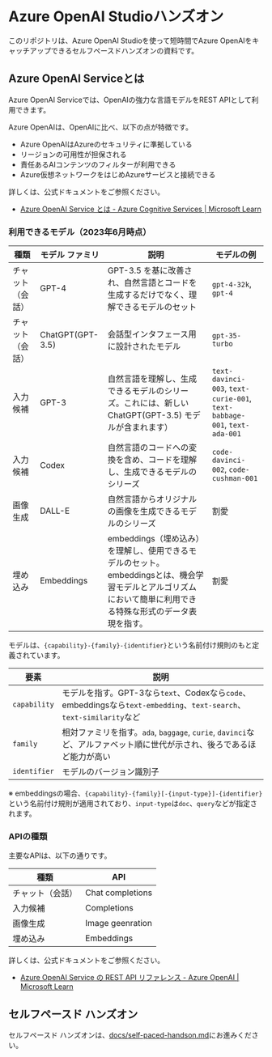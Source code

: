 # Azure OpenAI Studioハンズオン

このリポジトリは、Azure OpenAI Studioを使って短時間でAzure OpenAIをキャッチアップできるセルフペースドハンズオンの資料です。

## Azure OpenAI Serviceとは

Azure OpenAI Serviceでは、OpenAIの強力な言語モデルをREST APIとして利用できます。

Azure OpenAIは、OpenAIに比べ、以下の点が特徴です。

- Azure OpenAIはAzureのセキュリティに準拠している
- リージョンの可用性が担保される
- 責任あるAIコンテンツのフィルターが利用できる
- Azure仮想ネットワークをはじめAzureサービスと接続できる

詳しくは、公式ドキュメントをご参照ください。

- [Azure OpenAI Service とは - Azure Cognitive Services | Microsoft Learn](https://learn.microsoft.com/ja-jp/azure/cognitive-services/openai/overview)

### 利用できるモデル（2023年6月時点）

| 種類 | モデル ファミリ | 説明 | モデルの例 |
|----|----|----|----|
| チャット（会話） | GPT-4 | GPT-3.5 を基に改善され、自然言語とコードを生成するだけでなく、理解できるモデルのセット | `gpt-4-32k`, `gpt-4` |
| チャット（会話） | ChatGPT(GPT-3.5) | 会話型インタフェース用に設計されたモデル | `gpt-35-turbo` |
| 入力候補 | GPT-3 | 自然言語を理解し、生成できるモデルのシリーズ。これには、新しい ChatGPT(GPT-3.5) モデルが含まれます）| `text-davinci-003`, `text-curie-001`, `text-babbage-001`, `text-ada-001` |
| 入力候補 | Codex | 自然言語のコードへの変換を含め、コードを理解し、生成できるモデルのシリーズ | `code-davinci-002`, `code-cushman-001` |
| 画像生成 | DALL-E | 自然言語からオリジナルの画像を生成できるモデルのシリーズ | 割愛 |
| 埋め込み | Embeddings | embeddings（埋め込み）を理解し、使用できるモデルのセット。embeddingsとは、機会学習モデルとアルゴリズムにおいて簡単に利用できる特殊な形式のデータ表現を指す。 | 割愛 |

モデルは、`{capability}-{family}-{identifier}`という名前付け規則のもと定義されています。

| 要素 | 説明 |
|----|----|
| `capability` | モデルを指す。GPT-3なら`text`、Codexなら`code`、embeddingsなら`text-embedding`、`text-search`、`text-similarity`など |
| `family` | 相対ファミリを指す。`ada`, `baggage`, `curie`, `davinci`など、アルファベット順に世代が示され、後ろであるほど能力が高い |
| `identifier` | モデルのバージョン識別子 |

※ embeddingsの場合、`{capability}-{family}[-{input-type}]-{identifier}`という名前付け規則が適用されており、`input-type`は`doc`、`query`などが指定されます。

### APIの種類

主要なAPIは、以下の通りです。

| 種類 | API |
|----|----|
| チャット（会話） | Chat completions |
| 入力候補 | Completions |
| 画像生成 | Image geenration |
| 埋め込み | Embeddings |

詳しくは、公式ドキュメントをご参照ください。

- [Azure OpenAI Service の REST API リファレンス - Azure OpenAI | Microsoft Learn](https://learn.microsoft.com/ja-jp/azure/cognitive-services/openai/reference)

## セルフペースド ハンズオン

セルフペースド ハンズオンは、[docs/self-paced-handson.md](./docs/self-paced-handson.md)にお進みください。
